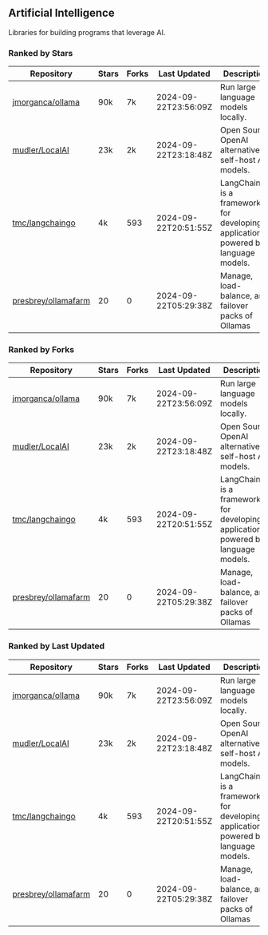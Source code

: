 ## Artificial Intelligence

Libraries for building programs that leverage AI.

### Ranked by Stars

| Repository | Stars | Forks | Last Updated | Description | 
|------------|-------|-------|--------------|-------------|
| [jmorganca/ollama](https://github.com/jmorganca/ollama) | 90k | 7k | 2024-09-22T23:56:09Z |  Run large language models locally. |
| [mudler/LocalAI](https://github.com/mudler/LocalAI) | 23k | 2k | 2024-09-22T23:18:48Z |  Open Source OpenAI alternative, self-host AI models. |
| [tmc/langchaingo](https://github.com/tmc/langchaingo) | 4k | 593 | 2024-09-22T20:51:55Z |  LangChainGo is a framework for developing applications powered by language models. |
| [presbrey/ollamafarm](https://github.com/presbrey/ollamafarm) | 20 | 0 | 2024-09-22T05:29:38Z |  Manage, load-balance, and failover packs of Ollamas |

### Ranked by Forks

| Repository | Stars | Forks | Last Updated | Description | 
|------------|-------|-------|--------------|-------------|
| [jmorganca/ollama](https://github.com/jmorganca/ollama) | 90k | 7k | 2024-09-22T23:56:09Z |  Run large language models locally. |
| [mudler/LocalAI](https://github.com/mudler/LocalAI) | 23k | 2k | 2024-09-22T23:18:48Z |  Open Source OpenAI alternative, self-host AI models. |
| [tmc/langchaingo](https://github.com/tmc/langchaingo) | 4k | 593 | 2024-09-22T20:51:55Z |  LangChainGo is a framework for developing applications powered by language models. |
| [presbrey/ollamafarm](https://github.com/presbrey/ollamafarm) | 20 | 0 | 2024-09-22T05:29:38Z |  Manage, load-balance, and failover packs of Ollamas |

### Ranked by Last Updated

| Repository | Stars | Forks | Last Updated | Description | 
|------------|-------|-------|--------------|-------------|
| [jmorganca/ollama](https://github.com/jmorganca/ollama) | 90k | 7k | 2024-09-22T23:56:09Z |  Run large language models locally. |
| [mudler/LocalAI](https://github.com/mudler/LocalAI) | 23k | 2k | 2024-09-22T23:18:48Z |  Open Source OpenAI alternative, self-host AI models. |
| [tmc/langchaingo](https://github.com/tmc/langchaingo) | 4k | 593 | 2024-09-22T20:51:55Z |  LangChainGo is a framework for developing applications powered by language models. |
| [presbrey/ollamafarm](https://github.com/presbrey/ollamafarm) | 20 | 0 | 2024-09-22T05:29:38Z |  Manage, load-balance, and failover packs of Ollamas |

